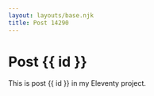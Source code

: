 ```yaml
---
layout: layouts/base.njk
title: Post 14290
---
```


# Post {{ id }}

This is post {{ id }} in my Eleventy project.
